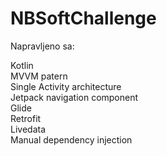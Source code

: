 # NBSoftChallenge
  
Napravljeno sa:  
  
Kotlin  
MVVM patern  
Single Activity architecture  
Jetpack navigation component  
Glide  
Retrofit  
Livedata  
Manual dependency injection 
